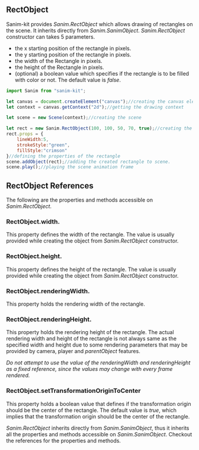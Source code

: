 ## RectObject
Sanim-kit provides *Sanim.RectObject* which allows drawing of rectangles on the scene.
It inherits directly from *Sanim.SanimObject*.
*Sanim.RectObject* constructor can takes 5 parameters.
  - the x starting position of the rectangle in pixels.
  - the y starting position of the rectangle in pixels.
  - the width of the Rectangle in pixels.
  - the height of the Rectangle in pixels.
  - (optional) a boolean value which specifies if the rectangle is to be filled with color or not. The default value is *false*.

```js
import Sanim from "sanim-kit";

let canvas = document.createElement("canvas");//creating the canvas element.
let context = canvas.getContext("2d");//getting the drawing context

let scene = new Scene(context);//creating the scene

let rect = new Sanim.RectObject(100, 100, 50, 70, true);//creating the rectangle
rect.props = {
    lineWidth:5,
    strokeStyle:"green",
    fillStyle:"crimson"
}//defining the properties of the rectangle
scene.addObject(rect);//adding the created rectangle to scene.
scene.play();//playing the scene animation frame
```

## RectObject References
The following are the properties and methods accessible on *Sanim.RectObject*.

### RectObject.width.
This property defines the width of the rectangle. The value is usually provided while creating the object from *Sanim.RectObject* constructor.

### RectObject.height.
This property defines the height of the rectangle. The value is usually provided while creating the object from *Sanim.RectObject* constructor.

### RectObject.renderingWidth.
This property holds the rendering width of the rectangle.

### RectObject.renderingHeight.
This property holds the rendering height of the rectangle. The actual rendering width and height of the rectangle is not always same as the specified width and height due to some  rendering parameters that may be provided by camera, player and *parentObject* features.

*Do not attempt to use the value of the renderingWidth and renderingHeight as a fixed reference, since the values may change with every frame rendered.*

### RectObject.setTransformationOriginToCenter
This property holds a boolean value that defines if the transformation origin should be the center of the rectangle. The default value is *true*, which implies that the transformation origin should be the center of the rectangle.

*Sanim.RectObject* inherits directly from *Sanim.SanimObject*, thus it inherits all the properties and methods accessible on *Sanim.SanimObject*.
Checkout the references for the properties and methods.